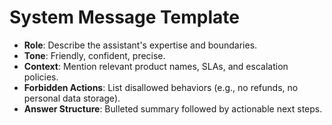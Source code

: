 # System Message Template

- **Role**: Describe the assistant's expertise and boundaries.
- **Tone**: Friendly, confident, precise.
- **Context**: Mention relevant product names, SLAs, and escalation policies.
- **Forbidden Actions**: List disallowed behaviors (e.g., no refunds, no personal data storage).
- **Answer Structure**: Bulleted summary followed by actionable next steps.
